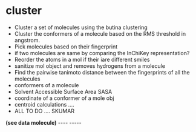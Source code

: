 # cluster
- Cluster a set of molecules using the butina clustering 
- Cluster the conformers of a molecule based on the RMS threshold in angstrom.
- Pick molecules based on their fingerprint
- if two molecules are same by comparing the InChiKey representation?
- Reorder the atoms in a mol if their iare different smiles
- sanitize mol object and removes hydrogens from a molecule
- Find the pairwise tanimoto distance between the fingerprints of all the molecules
- conformers of a molecule
- Solvent Accessible Surface Area SASA
- coordinate of a conformer of a mole obj 
- centroid calculations ....
- ALL TO DO .... SKUMAR


**(see data molecule)**
       ---- -----
